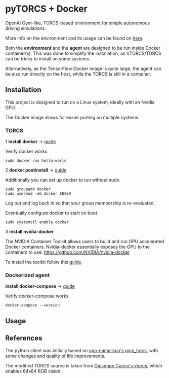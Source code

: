 # pyTORCS + Docker
OpenAI Gym-like, TORCS-based environment for simple autonomous driving simulations.

More info on the environment and its usage can be found on [here](https://github.com/gerkone/torcs_test/tree/master/driver).

Both the **environment** and the **agent** are designed to be run inside Docker container(s). This was done to simplify the installation, as VTORCS/TORCS can be tricky to install on some systems.

Alternatively, as the TensorFlow Docker image is quite large, the agent can be also run directly on the host, while the TORCS is still in a container.

## Installation
This project is designed to run on a Linux system, ideally with an Nvidia GPU.

The Docker image allows for easier porting on multiple systems.

### TORCS
1 **install docker** -> [guide](https://docs.docker.com/engine/install/)

Verify docker works
```
sudo docker run hello-world
```

2 **docker postinstall** -> [guide](https://docs.docker.com/engine/install/linux-postinstall/)

Additionally you can set up docker to run without sudo
```
sudo groupadd docker
sudo usermod -aG docker $USER
```
Log out and log back in so that your group membership is re-evaluated.

Eventually configure docker to start on boot.
```
sudo systemctl enable docker
```

3 **install nvidia-docker**

The NVIDIA Container Toolkit allows users to build and run GPU accelerated Docker containers.
Nvidia-docker essentially exposes the GPU to the containers to use: https://github.com/NVIDIA/nvidia-docker

To install the toolkit follow this [guide](https://docs.nvidia.com/datacenter/cloud-native/container-toolkit/install-guide.html#docker).

### Dockerized agent
**install docker-compose** -> [guide](https://docs.docker.com/compose/install/#install-compose)

Verify docker-compose works
```
docker-compose --version
```

## Usage



## References
The python client was initially based on [ugo-nama-kun's gym_torcs](https://github.com/ugo-nama-kun/gym_torcs), with some changes and quality of life improvements.

The modified TORCS source is taken from [Giuseppe Cuccu's vtorcs](https://github.com/giuse/vtorcs), which enables 64x64 RGB vision.
